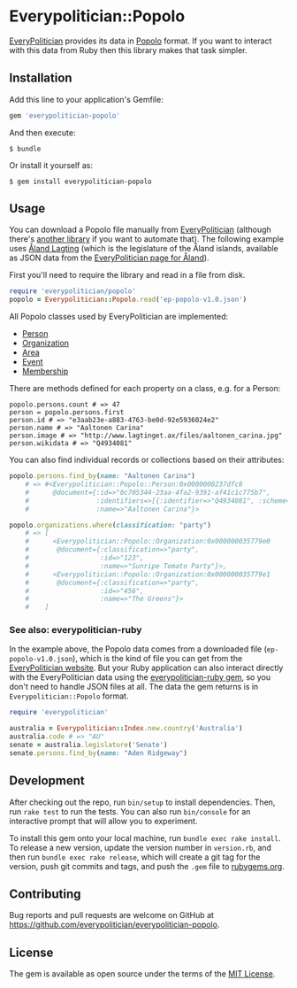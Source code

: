 # Everypolitician::Popolo

[EveryPolitician](http://everypolitician.org) provides its data in [Popolo](http://www.popoloproject.com/) format. If you want to interact with this data from Ruby then this library makes that task simpler.

## Installation

Add this line to your application's Gemfile:

```ruby
gem 'everypolitician-popolo'
```

And then execute:

    $ bundle

Or install it yourself as:

    $ gem install everypolitician-popolo

## Usage

You can download a Popolo file manually from [EveryPolitician](http://everypolitician.org/)
(although there's [another library](#see-also-everypolitician-ruby)
if you want to automate that). The following example uses [Åland Lagting](https://github.com/everypolitician/everypolitician-data/raw/master/data/Aland/Lagting/ep-popolo-v1.0.json) (which is the legislature of the Åland islands,
available as JSON data from the
[EveryPolitician page for Åland](http://everypolitician.org/aland/)).

First you'll need to require the library and read in a file from disk.

```ruby
require 'everypolitician/popolo'
popolo = Everypolitician::Popolo.read('ep-popolo-v1.0.json')
```

All Popolo classes used by EveryPolitician are implemented:

* [Person](http://www.popoloproject.com/specs/person.html)
* [Organization](http://www.popoloproject.com/specs/organization.html)
* [Area](http://www.popoloproject.com/specs/area.html)
* [Event](http://www.popoloproject.com/specs/event.html)
* [Membership](http://www.popoloproject.com/specs/membership.html)

There are methods defined for each property on a class, e.g. for a Person:

```
popolo.persons.count # => 47
person = popolo.persons.first
person.id # => "e3aab23e-a883-4763-be0d-92e5936024e2"
person.name # => "Aaltonen Carina"
person.image # => "http://www.lagtinget.ax/files/aaltonen_carina.jpg"
person.wikidata # => "Q4934081"
```

You can also find individual records or collections based on their attributes:

```ruby
popolo.persons.find_by(name: "Aaltonen Carina")
    # => #<Everypolitician::Popolo::Person:0x0000000237dfc8
    #      @document={:id=>"0c705344-23aa-4fa2-9391-af41c1c775b7",
    #                 :identifiers=>[{:identifier=>"Q4934081", :scheme=>"wikidata"}],
    #                 :name=>"Aaltonen Carina"}>

popolo.organizations.where(classification: "party")
    # => [
    #      <Everypolitician::Popolo::Organization:0x000000035779e0
    #       @document={:classification=>"party",
    #                  :id=>"123",
    #                  :name=>"Sunripe Tomato Party"}>,
    #      <Everypolitician::Popolo::Organization:0x000000035779e1
    #       @document={:classification=>"party",
    #                  :id=>"456",
    #                  :name=>"The Greens"}>
    #    ]
```

### See also: everypolitician-ruby

In the example above, the Popolo data comes from a downloaded file
(`ep-popolo-v1.0.json`), which is the kind of file you can get from the 
[EveryPolitician website](http://everypolitician.org).
But your Ruby application can also interact directly with the EveryPolitician
data using the
[everypolitician-ruby gem](http://github.com/everypolitician/everypolitician-ruby),
so you don't need to handle JSON files at all. The data the gem returns is in
`Everypolitician::Popolo` format.

```ruby
require 'everypolitician'

australia = Everypolitician::Index.new.country('Australia')
australia.code # => "AU"
senate = australia.legislature('Senate')
senate.persons.find_by(name: "Aden Ridgeway")
```


## Development

After checking out the repo, run `bin/setup` to install dependencies. Then, run `rake test` to run the tests. You can also run `bin/console` for an interactive prompt that will allow you to experiment.

To install this gem onto your local machine, run `bundle exec rake install`. To release a new version, update the version number in `version.rb`, and then run `bundle exec rake release`, which will create a git tag for the version, push git commits and tags, and push the `.gem` file to [rubygems.org](https://rubygems.org).

## Contributing

Bug reports and pull requests are welcome on GitHub at https://github.com/everypolitician/everypolitician-popolo.


## License

The gem is available as open source under the terms of the [MIT License](http://opensource.org/licenses/MIT).
